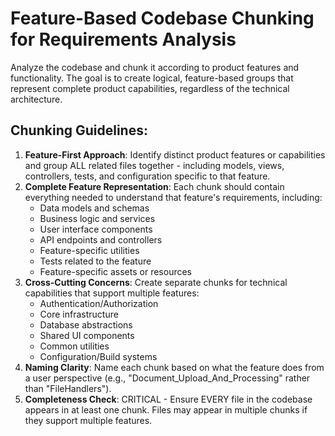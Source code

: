 # Feature-Based Codebase Chunking for Requirements Analysis

Analyze the codebase and chunk it according to product features and functionality. The goal is to create logical, feature-based groups that represent complete product capabilities, regardless of the technical architecture.

## Chunking Guidelines:

1. **Feature-First Approach**: Identify distinct product features or capabilities and group ALL related files together - including models, views, controllers, tests, and configuration specific to that feature.
2. **Complete Feature Representation**: Each chunk should contain everything needed to understand that feature's requirements, including:
    - Data models and schemas
    - Business logic and services
    - User interface components
    - API endpoints and controllers
    - Feature-specific utilities
    - Tests related to the feature
    - Feature-specific assets or resources
3. **Cross-Cutting Concerns**: Create separate chunks for technical capabilities that support multiple features:
    - Authentication/Authorization
    - Core infrastructure
    - Database abstractions
    - Shared UI components
    - Common utilities
    - Configuration/Build systems
4. **Naming Clarity**: Name each chunk based on what the feature does from a user perspective (e.g., "Document_Upload_And_Processing" rather than "FileHandlers").
5. **Completeness Check**: CRITICAL - Ensure EVERY file in the codebase appears in at least one chunk. Files may appear in multiple chunks if they support multiple features.